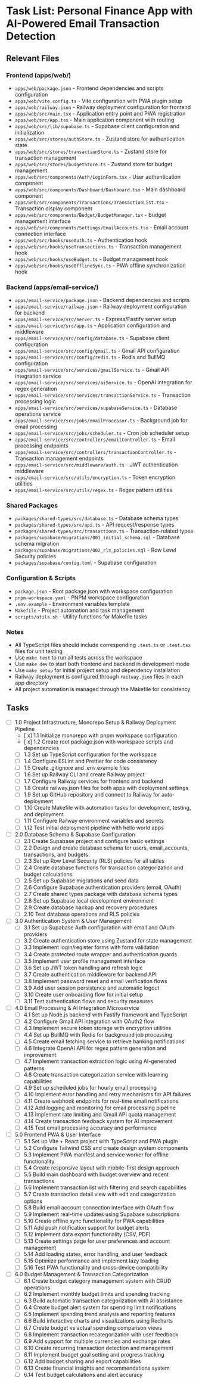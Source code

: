 # Task List: Personal Finance App with AI-Powered Email Transaction Detection

## Relevant Files

### Frontend (apps/web/)
- `apps/web/package.json` - Frontend dependencies and scripts configuration
- `apps/web/vite.config.ts` - Vite configuration with PWA plugin setup
- `apps/web/railway.json` - Railway deployment configuration for frontend
- `apps/web/src/main.tsx` - Application entry point and PWA registration
- `apps/web/src/App.tsx` - Main application component with routing
- `apps/web/src/lib/supabase.ts` - Supabase client configuration and initialization
- `apps/web/src/stores/authStore.ts` - Zustand store for authentication state
- `apps/web/src/stores/transactionStore.ts` - Zustand store for transaction management
- `apps/web/src/stores/budgetStore.ts` - Zustand store for budget management
- `apps/web/src/components/Auth/LoginForm.tsx` - User authentication component
- `apps/web/src/components/Dashboard/Dashboard.tsx` - Main dashboard component
- `apps/web/src/components/Transactions/TransactionList.tsx` - Transaction display component
- `apps/web/src/components/Budget/BudgetManager.tsx` - Budget management interface
- `apps/web/src/components/Settings/EmailAccounts.tsx` - Email account connection interface
- `apps/web/src/hooks/useAuth.ts` - Authentication hook
- `apps/web/src/hooks/useTransactions.ts` - Transaction management hook
- `apps/web/src/hooks/useBudget.ts` - Budget management hook
- `apps/web/src/hooks/useOfflineSync.ts` - PWA offline synchronization hook

### Backend (apps/email-service/)
- `apps/email-service/package.json` - Backend dependencies and scripts
- `apps/email-service/railway.json` - Railway deployment configuration for backend
- `apps/email-service/src/server.ts` - Express/Fastify server setup
- `apps/email-service/src/app.ts` - Application configuration and middleware
- `apps/email-service/src/config/database.ts` - Supabase client configuration
- `apps/email-service/src/config/gmail.ts` - Gmail API configuration
- `apps/email-service/src/config/redis.ts` - Redis and BullMQ configuration
- `apps/email-service/src/services/gmailService.ts` - Gmail API integration service
- `apps/email-service/src/services/aiService.ts` - OpenAI integration for regex generation
- `apps/email-service/src/services/transactionService.ts` - Transaction processing logic
- `apps/email-service/src/services/supabaseService.ts` - Database operations service
- `apps/email-service/src/jobs/emailProcessor.ts` - Background job for email processing
- `apps/email-service/src/jobs/scheduler.ts` - Cron job scheduler setup
- `apps/email-service/src/controllers/emailController.ts` - Email processing endpoints
- `apps/email-service/src/controllers/transactionController.ts` - Transaction management endpoints
- `apps/email-service/src/middleware/auth.ts` - JWT authentication middleware
- `apps/email-service/src/utils/encryption.ts` - Token encryption utilities
- `apps/email-service/src/utils/regex.ts` - Regex pattern utilities

### Shared Packages
- `packages/shared-types/src/database.ts` - Database schema types
- `packages/shared-types/src/api.ts` - API request/response types
- `packages/shared-types/src/transactions.ts` - Transaction-related types
- `packages/supabase/migrations/001_initial_schema.sql` - Database schema migration
- `packages/supabase/migrations/002_rls_policies.sql` - Row Level Security policies
- `packages/supabase/config.toml` - Supabase configuration

### Configuration & Scripts
- `package.json` - Root package.json with workspace configuration
- `pnpm-workspace.yaml` - PNPM workspace configuration
- `.env.example` - Environment variables template
- `Makefile` - Project automation and task management
- `scripts/utils.sh` - Utility functions for Makefile tasks

### Notes

- All TypeScript files should include corresponding `.test.ts` or `.test.tsx` files for unit testing
- Use `make test` to run all tests across the workspace
- Use `make dev` to start both frontend and backend in development mode
- Use `make setup` for initial project setup and dependency installation
- Railway deployment is configured through `railway.json` files in each app directory
- All project automation is managed through the Makefile for consistency

## Tasks

- [ ] 1.0 Project Infrastructure, Monorepo Setup & Railway Deployment Pipeline
  - [ x] 1.1 Initialize monorepo with pnpm workspace configuration
  - [ x] 1.2 Create root package.json with workspace scripts and dependencies
  - [ ] 1.3 Set up TypeScript configuration for the workspace
  - [ ] 1.4 Configure ESLint and Prettier for code consistency
  - [ ] 1.5 Create .gitignore and .env.example files
  - [ ] 1.6 Set up Railway CLI and create Railway project
  - [ ] 1.7 Configure Railway services for frontend and backend
  - [ ] 1.8 Create railway.json files for both apps with deployment settings
  - [ ] 1.9 Set up GitHub repository and connect to Railway for auto-deployment
  - [ ] 1.10 Create Makefile with automation tasks for development, testing, and deployment
  - [ ] 1.11 Configure Railway environment variables and secrets
  - [ ] 1.12 Test initial deployment pipeline with hello world apps

- [ ] 2.0 Database Schema & Supabase Configuration
  - [ ] 2.1 Create Supabase project and configure basic settings
  - [ ] 2.2 Design and create database schema for users, email_accounts, transactions, and budgets
  - [ ] 2.3 Set up Row Level Security (RLS) policies for all tables
  - [ ] 2.4 Create database functions for transaction categorization and budget calculations
  - [ ] 2.5 Set up Supabase migrations and seed data
  - [ ] 2.6 Configure Supabase authentication providers (email, OAuth)
  - [ ] 2.7 Create shared types package with database schema types
  - [ ] 2.8 Set up Supabase local development environment
  - [ ] 2.9 Create database backup and recovery procedures
  - [ ] 2.10 Test database operations and RLS policies

- [ ] 3.0 Authentication System & User Management
  - [ ] 3.1 Set up Supabase Auth configuration with email and OAuth providers
  - [ ] 3.2 Create authentication store using Zustand for state management
  - [ ] 3.3 Implement login/register forms with form validation
  - [ ] 3.4 Create protected route wrapper and authentication guards
  - [ ] 3.5 Implement user profile management interface
  - [ ] 3.6 Set up JWT token handling and refresh logic
  - [ ] 3.7 Create authentication middleware for backend API
  - [ ] 3.8 Implement password reset and email verification flows
  - [ ] 3.9 Add user session persistence and automatic logout
  - [ ] 3.10 Create user onboarding flow for initial setup
  - [ ] 3.11 Test authentication flows and security measures

- [ ] 4.0 Email Processing & AI Integration Microservice
  - [ ] 4.1 Set up Node.js backend with Fastify framework and TypeScript
  - [ ] 4.2 Configure Gmail API integration with OAuth2 flow
  - [ ] 4.3 Implement secure token storage with encryption utilities
  - [ ] 4.4 Set up BullMQ with Redis for background job processing
  - [ ] 4.5 Create email fetching service to retrieve banking notifications
  - [ ] 4.6 Integrate OpenAI API for regex pattern generation and improvement
  - [ ] 4.7 Implement transaction extraction logic using AI-generated patterns
  - [ ] 4.8 Create transaction categorization service with learning capabilities
  - [ ] 4.9 Set up scheduled jobs for hourly email processing
  - [ ] 4.10 Implement error handling and retry mechanisms for API failures
  - [ ] 4.11 Create webhook endpoints for real-time email notifications
  - [ ] 4.12 Add logging and monitoring for email processing pipeline
  - [ ] 4.13 Implement rate limiting and Gmail API quota management
  - [ ] 4.14 Create transaction feedback system for AI improvement
  - [ ] 4.15 Test email processing accuracy and performance

- [ ] 5.0 Frontend PWA & User Interface
  - [ ] 5.1 Set up Vite + React project with TypeScript and PWA plugin
  - [ ] 5.2 Configure Tailwind CSS and create design system components
  - [ ] 5.3 Implement PWA manifest and service worker for offline functionality
  - [ ] 5.4 Create responsive layout with mobile-first design approach
  - [ ] 5.5 Build main dashboard with budget overview and recent transactions
  - [ ] 5.6 Implement transaction list with filtering and search capabilities
  - [ ] 5.7 Create transaction detail view with edit and categorization options
  - [ ] 5.8 Build email account connection interface with OAuth flow
  - [ ] 5.9 Implement real-time updates using Supabase subscriptions
  - [ ] 5.10 Create offline sync functionality for PWA capabilities
  - [ ] 5.11 Add push notification support for budget alerts
  - [ ] 5.12 Implement data export functionality (CSV, PDF)
  - [ ] 5.13 Create settings page for user preferences and account management
  - [ ] 5.14 Add loading states, error handling, and user feedback
  - [ ] 5.15 Optimize performance and implement lazy loading
  - [ ] 5.16 Test PWA functionality and cross-device compatibility

- [ ] 6.0 Budget Management & Transaction Categorization
  - [ ] 6.1 Create budget category management system with CRUD operations
  - [ ] 6.2 Implement monthly budget limits and spending tracking
  - [ ] 6.3 Build automatic transaction categorization with AI assistance
  - [ ] 6.4 Create budget alert system for spending limit notifications
  - [ ] 6.5 Implement spending trend analysis and reporting features
  - [ ] 6.6 Build interactive charts and visualizations using Recharts
  - [ ] 6.7 Create budget vs actual spending comparison views
  - [ ] 6.8 Implement transaction recategorization with user feedback
  - [ ] 6.9 Add support for multiple currencies and exchange rates
  - [ ] 6.10 Create recurring transaction detection and management
  - [ ] 6.11 Implement budget goal setting and progress tracking
  - [ ] 6.12 Add budget sharing and export capabilities
  - [ ] 6.13 Create financial insights and recommendations system
  - [ ] 6.14 Test budget calculations and alert accuracy
